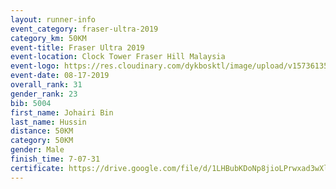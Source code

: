 ```yaml
---
layout: runner-info 
event_category: fraser-ultra-2019 
category_km: 50KM 
event-title: Fraser Ultra 2019 
event-location: Clock Tower Fraser Hill Malaysia 
event-logo: https://res.cloudinary.com/dykbosktl/image/upload/v1573613535/Logo/logo_mfst7w.jpg
event-date: 08-17-2019 
overall_rank: 31
gender_rank: 23
bib: 5004
first_name: Johairi Bin
last_name: Hussin
distance: 50KM
category: 50KM
gender: Male
finish_time: 7-07-31
certificate: https://drive.google.com/file/d/1LHBubKDoNp8jioLPrwxad3wXlMbk__Z7/view?usp=sharing
---
```


